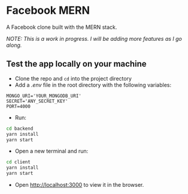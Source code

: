 # Facebook MERN

A Facebook clone built with the MERN stack.

_NOTE: This is a work in progress. I will be adding more features as I go along._

## Test the app locally on your machine

- Clone the repo and `cd` into the project directory
- Add a _.env_ file in the root directory with the following variables:

```dotenv
MONGO_URI='YOUR_MONGODB_URI'
SECRET='ANY_SECRET_KEY'
PORT=4000
```

- Run:

```bash
cd backend
yarn install
yarn start
```

- Open a new terminal and run:

```bash
cd client
yarn install
yarn start
```

- Open [http://localhost:3000](http://localhost:3000) to view it in the browser.
